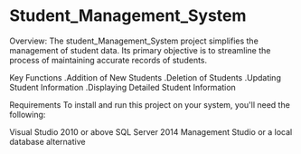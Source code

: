 # Student_Management_System
Overview: The student_Management_System project simplifies the management of student data. Its primary objective is to streamline the process of maintaining accurate records of students.

Key Functions
.Addition of New Students
.Deletion of Students
.Updating Student Information
.Displaying Detailed Student Information


Requirements
To install and run this project on your system, you'll need the following:

Visual Studio 2010 or above
SQL Server 2014 Management Studio or a local database alternative
